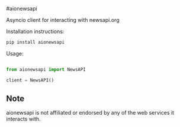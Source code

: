 #aionewsapi

Asyncio client for interacting with newsapi.org

Installation instructions:

```bash
pip install aionewsapi
```

Usage:
```python

from aionewsapi import NewsAPI

client = NewsAPI()

```

Note
---------
aionewsapi is not affiliated or endorsed by any of the web services it interacts with.